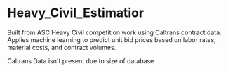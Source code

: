 # Heavy_Civil_Estimatior
Built from ASC Heavy Civil competition work using Caltrans contract data. Applies machine learning to predict unit bid prices based on labor rates, material costs, and contract volumes.

Caltrans Data isn't present due to size of database

